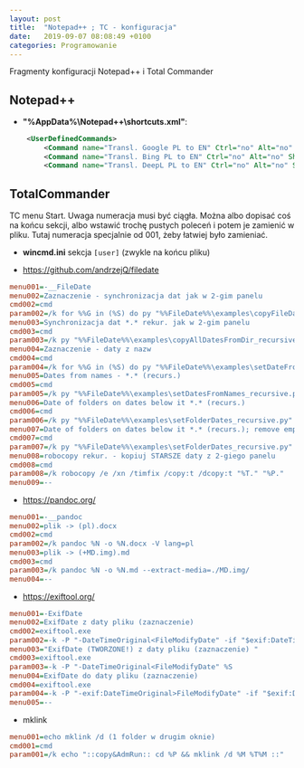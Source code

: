```yaml
---
layout: post
title:  "Notepad++ ; TC - konfiguracja"
date:   2019-09-07 08:08:49 +0100
categories: Programowanie
---
```


Fragmenty konfiguracji Notepad++ i Total Commander


Notepad++
---------

* **"%AppData%\Notepad++\shortcuts.xml"**:

````xml
    <UserDefinedCommands>
        <Command name="Transl. Google PL to EN" Ctrl="no" Alt="no" Shift="no" Key="0">https://translate.google.com/?sl=pl&amp;tl=en&amp;text=$(CURRENT_WORD)</Command>
        <Command name="Transl. Bing PL to EN" Ctrl="no" Alt="no" Shift="no" Key="0">https://www.bing.com/translator/?from=pl&amp;to=en&amp;text=$(CURRENT_WORD)</Command>
        <Command name="Transl. DeepL PL to EN" Ctrl="no" Alt="no" Shift="no" Key="0">https://www.deepl.com/translator#pl/en/$(CURRENT_WORD)</Command>
````

TotalCommander
--------------

TC menu Start. Uwaga numeracja musi być ciągła. Można albo dopisać coś na końcu sekcji, albo wstawić trochę pustych poleceń i potem je zamienić w pliku. Tutaj numeracja specjalnie od 001, żeby łatwiej było zamieniać.

* **wincmd.ini** sekcja `[user]` (zwykle na końcu pliku)

* <https://github.com/andrzejQ/filedate>

````ini
menu001=-__FileDate
menu002=Zaznaczenie - synchronizacja dat jak w 2-gim panelu
cmd002=cmd
param002=/k for %%G in (%S) do py "%%FileDate%%\examples\copyFileDate.py" "%T%%~G" %%G
menu003=Synchronizacja dat *.* rekur. jak w 2-gim panelu
cmd003=cmd
param003=/k py "%%FileDate%%\examples\copyAllDatesFromDir_recursive.py" "%T:~0,-1" "%P:~0,-1"
menu004=Zaznaczenie - daty z nazw
cmd004=cmd
param004=/k for %%G in (%S) do py "%%FileDate%%\examples\setDateFromName.py" %%G
menu005=Dates from names - *.* (recurs.)
cmd005=cmd
param005=/k py "%%FileDate%%\examples\setDatesFromNames_recursive.py" "%P:~0,-1"
menu006=Date of folders on dates below it *.* (recurs.)
cmd006=cmd
param006=/k py "%%FileDate%%\examples\setFolderDates_recursive.py" "%P:~0,-1"
menu007=Date of folders on dates below it *.* (recurs.); remove empty
cmd007=cmd
param007=/k py "%%FileDate%%\examples\setFolderDates_recursive.py" "%P:~0,-1" -e
menu008=robocopy rekur. - kopiuj STARSZE daty z 2-giego panelu
cmd008=cmd
param008=/k robocopy /e /xn /timfix /copy:t /dcopy:t "%T." "%P."
menu009=--
````
* <https://pandoc.org/>

````ini
menu001=-__pandoc
menu002=plik -> (pl).docx
cmd002=cmd
param002=/k pandoc %N -o %N.docx -V lang=pl
menu003=plik -> (+MD.img).md
cmd003=cmd
param003=/k pandoc %N -o %N.md --extract-media=./MD.img/
menu004=--
````

* <https://exiftool.org/>

````ini
menu001=-ExifDate
menu002=ExifDate z daty pliku (zaznaczenie)
cmd002=exiftool.exe
param002=-k -P "-DateTimeOriginal<FileModifyDate" -if "$exif:DateTimeOriginal" %S
menu003="ExifDate (TWORZONE!) z daty pliku (zaznaczenie) "
cmd003=exiftool.exe
param003=-k -P "-DateTimeOriginal<FileModifyDate" %S
menu004=ExifDate do daty pliku (zaznaczenie)
cmd004=exiftool.exe
param004=-k -P "-exif:DateTimeOriginal>FileModifyDate" -if "$exif:DateTimeOriginal" %S
menu005=--
````

* mklink

````ini
menu001=echo mklink /d (1 folder w drugim oknie)
cmd001=cmd
param001=/k echo "::copy&AdmRun:: cd %P && mklink /d %M %T%M ::"
````

<style> code {font-size: 90%;}
em {color: DodgerBlue} </style>
